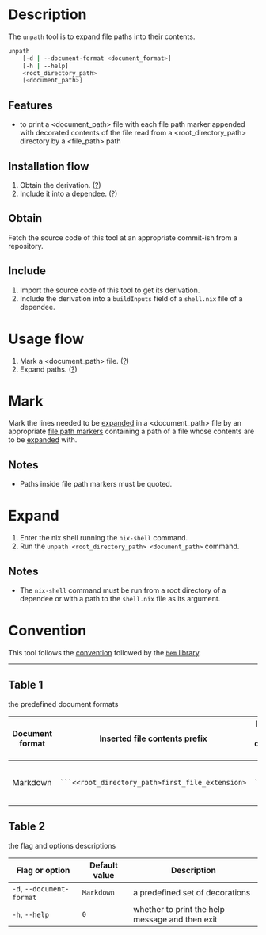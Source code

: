 # Description

The `unpath` tool is to expand file paths into their contents.

```sh
unpath
    [-d | --document-format <document_format>]
    [-h | --help]
    <root_directory_path>
    [<document_path>]
```

## Features

- to print a \<document\_path\> file with each file path marker
appended with decorated contents of the file
read from a \<root\_directory\_path\> directory
by a \<file\_path\> path

## Installation flow

1. Obtain the derivation. ([?](#obtain))
2. Include it into a dependee. ([?](#include))

## Obtain

Fetch the source code of this tool
at an appropriate commit-ish from a repository.

## Include

1. Import the source code of this tool to get its derivation.
2. Include the derivation
into a `buildInputs` field of a `shell.nix` file of a dependee.

# Usage flow

1. Mark a \<document\_path\> file. ([?](#mark))
2. Expand paths. ([?](#expand))

# Mark

Mark the lines needed to be [expanded](#expand)
in a \<document\_path\> file by an appropriate [file path markers](#table-1)
containing a path  of a file
whose contents are to be [expanded](#expand) with.

## Notes

- Paths inside file path markers must be quoted.

# Expand

1. Enter the nix shell running the `nix-shell` command.
2. Run the `unpath <root_directory_path> <document_path>` command.

## Notes

- The `nix-shell` command must be run from a root directory of a dependee
or with a path to the `shell.nix` file as its argument.

# Convention

This tool follows the [convention](https://github.com/monadosquito/bem#convention)
followed by the [`bem` library](https://github.com/monadosquito/bem).

---

## Table 1

the predefined document formats

|Document format|Inserted file contents prefix                     |Inserted file contents suffix |Path markers                                      |
|---------------|--------------------------------------------------|------------------------------|--------------------------------------------------|
|Markdown       |` ```<<root_directory_path>first_file_extension> `|` ``` `                       |`<!-- "<file_path>" -->`, `<!-- '<file_path>' -->`|

## Table 2

the flag and options descriptions

|Flag or option           |Default value|Description                                    |
|-------------------------|-------------|-----------------------------------------------|
|`-d`, `--document-format`|`Markdown`   |a predefined set of decorations                |
|`-h`, `--help`           |`0`          |whether to print the help message and then exit|
